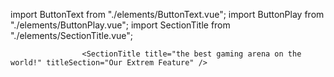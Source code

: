 import ButtonText from "./elements/ButtonText.vue";
import ButtonPlay from "./elements/ButtonPlay.vue";
import SectionTitle from "./elements/SectionTitle.vue";

<script>
import ButtonText from "../elements/ButtonText.vue";
import ButtonPlay from "../elements/ButtonPlay.vue";
import SectionTitle from "../elements/SectionTitle.vue";


export default {
    name: 'GamingCompany',
    components: {
        ButtonText,
        ButtonPlay,
        SectionTitle,
    },
}
</script>

<template>

</template>

<script>

</script>


                    <SectionTitle title="the best gaming arena on the world!" titleSection="Our Extrem Feature" />
